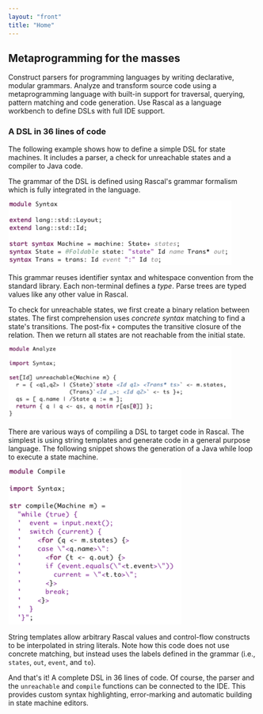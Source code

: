 ```yaml
---
layout: "front"
title: "Home"
---
```


## Metaprogramming for the masses

<p class="lead"> 

Construct parsers for programming languages by writing declarative, modular grammars. Analyze and transform source code using a metaprogramming language with built-in support for traversal, querying, pattern matching and code generation. Use Rascal as a language workbench to define DSLs with full IDE support.

</p>


### A DSL in 36 lines of code

The following example shows how to define a simple DSL for state machines. It includes a parser, a check for unreachable states and a compiler to Java code. 

The grammar of the DSL is defined using Rascal's grammar formalism which is fully integrated in the language.

<img src="/assets/img/SyntaxSTM.png" alt="SyntaxSTM" style="width:450px;"/>

This grammar reuses identifier syntax and whitespace convention from the standard library. Each non-terminal defines a *type*. Parse trees are typed values like any other value in Rascal.

To check for unreachable states, we first create a binary relation between states. The first comprehension uses *concrete syntax* matching to find a state's transitions. The post-fix `+` computes the transitive closure of the relation. Then  we return all states are not reachable from the initial state.

<img src="/assets/img/AnalyzeSTM.png" alt="AnalyzeSTM" style="width:450px;"/>

There are various ways of compiling a DSL to target code in Rascal. The simplest is using string templates and generate code in a general purpose language. The following snippet shows the generation of a Java while loop to execute a state machine.

<img src="/assets/img/CompileSTM.png" alt="CompileSTM" style="width:350px;"/>


String templates allow arbitrary Rascal values and control-flow constructs to be interpolated in string literals. Note how this code does not use concrete matching, but instead uses the labels defined in the grammar (i.e., `states`, `out`, `event`, and `to`).

And that's it! A complete DSL in 36 lines of code. Of course, the parser and the `unreachable` and `compile` functions can be connected to the IDE. This provides custom syntax highlighting, error-marking and automatic building in state machine editors.





